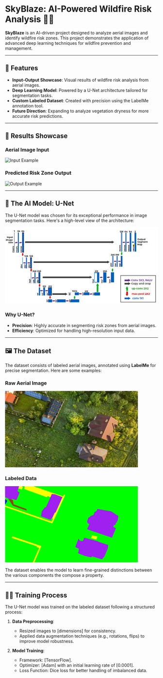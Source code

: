 # SkyBlaze: AI-Powered Wildfire Risk Analysis 🌲🔥

**SkyBlaze** is an AI-driven project designed to analyze aerial images and identify wildfire risk zones. This project demonstrates the application of advanced deep learning techniques for wildfire prevention and management. 

---

## 🌟 Features

- **Input-Output Showcase**: Visual results of wildfire risk analysis from aerial images.
- **Deep Learning Model**: Powered by a U-Net architecture tailored for segmentation tasks.
- **Custom Labeled Dataset**: Created with precision using the LabelMe annotation tool.
- **Future Direction**: Expanding to analyze vegetation dryness for more accurate risk predictions.

---

## 🔎 Results Showcase

### Aerial Image Input
![Input Example](https://via.placeholder.com/600x300)

### Predicted Risk Zone Output
![Output Example](https://via.placeholder.com/600x300)

---

## 🧠 The AI Model: U-Net

The U-Net model was chosen for its exceptional performance in image segmentation tasks. Here's a high-level view of the architecture:

![U-Net Model Architecture](https://github.com/DiogoNunesDev/FireRisk_Prevention_System/blob/main/readme/UNet%20Architecture.jpg)

### Why U-Net?

- **Precision**: Highly accurate in segmenting risk zones from aerial images.
- **Efficiency**: Optimized for handling high-resolution input data.

---

## 🖼️ The Dataset

The dataset consists of labeled aerial images, annotated using **LabelMe** for precise segmentation. Here are some examples:

### Raw Aerial Image
![Raw Image Example](https://github.com/DiogoNunesDev/FireRisk_Prevention_System/blob/main/readme/Original%20Image.png)

### Labeled Data
![Labeled Image Example](https://github.com/DiogoNunesDev/FireRisk_Prevention_System/blob/main/readme/Mask%20Labeled%20Image.png)

The dataset enables the model to learn fine-grained distinctions between the various components the compose a property.

---

## 🏋️‍♂️ Training Process

The U-Net model was trained on the labeled dataset following a structured process:

1. **Data Preprocessing**:
   - Resized images to [dimensions] for consistency.
   - Applied data augmentation techniques (e.g., rotations, flips) to improve model robustness.

2. **Model Training**:
   - Framework: [TensorFlow].
   - Optimizer: [Adam] with an initial learning rate of [0.0001].
   - Loss Function: Dice loss for better handling of imbalanced data.

